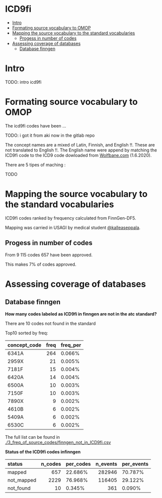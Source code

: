 ICD9fi
================

  - [Intro](#intro)
  - [Formating source vocabulary to
    OMOP](#formating-source-vocabulary-to-omop)
  - [Mapping the source vocabulary to the standard
    vocabularies](#mapping-the-source-vocabulary-to-the-standard-vocabularies)
      - [Progess in number of codes](#progess-in-number-of-codes)
  - [Assessing coverage of databases](#assessing-coverage-of-databases)
      - [Database finngen](#database-finngen)

# Intro

TODO: intro icd9fi

# Formating source vocabulary to OMOP

The icd9fi codes have been …

TODO: i got it from aki now in the gitlab repo

The concept names are a mixed of Latin, Finnish, and English \!\!. These
are not translated to English \!\!. The English name were append by
matching the ICD9fi code to the ICD9 code dowloaded from
[Wolfbane.com](http://www.wolfbane.com/icd/) (1.6.2020).

There are 5 tipes of maching :

TODO

# Mapping the source vocabulary to the standard vocabularies

ICD9fi codes ranked by frequency calculated from FinnGen-DF5.

Mapping was carried in USAGI by medical student
[@kalleaseppala](github.com/kalleaseppala).

## Progess in number of codes

From 9 115 codes 657 have been approved.

This makes 7% of codes approved.

# Assessing coverage of databases

## Database finngen

**How many codes labeled as ICD9fi in finngen are not in the atc
standard?**

There are 10 codes not found in the standard

Top10 sorted by freq:

<div class="kable-table">

| concept\_code | freq | freq\_per |
| :------------ | ---: | :-------- |
| 6341A         |  264 | 0.066%    |
| 2959X         |   21 | 0.005%    |
| 7181F         |   15 | 0.004%    |
| 6420A         |   14 | 0.004%    |
| 6500A         |   10 | 0.003%    |
| 7150F         |   10 | 0.003%    |
| 7890X         |    9 | 0.002%    |
| 4610B         |    6 | 0.002%    |
| 5409A         |    6 | 0.002%    |
| 6530C         |    6 | 0.002%    |

</div>

The full list can be found in
[./3\_freq\_of\_source\_codes/finngen\_not\_in\_ICD9fi.csv](./3_freq_of_source_codes/finngen_not_in_ICD9fi.csv)

**Status of the ICD9fi codes infinngen**

<div class="kable-table">

| status      | n\_codes | per\_codes | n\_events | per\_events |
| :---------- | -------: | :--------- | --------: | :---------- |
| mapped      |      657 | 22.686%    |    282946 | 70.787%     |
| not\_mapped |     2229 | 76.968%    |    116405 | 29.122%     |
| not\_found  |       10 | 0.345%     |       361 | 0.090%      |

</div>
